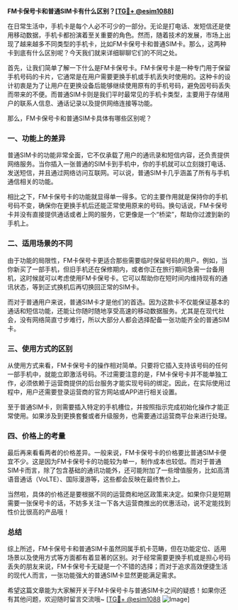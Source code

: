 **FM卡保号卡和普通SIM卡有什么区别？[[TG💪+ @esim1088](https://t.me/s/esim1088)]**

在日常生活中，手机卡是每个人必不可少的一部分。无论是打电话、发短信还是使用移动数据，手机卡都扮演着至关重要的角色。然而，随着技术的发展，市场上出现了越来越多不同类型的手机卡，比如FM卡保号卡和普通SIM卡。那么，这两种卡到底有什么区别呢？今天我们就来详细聊聊它们的不同之处。

首先，让我们简单了解一下什么是FM卡保号卡。FM卡保号卡是一种专门用于保留手机号码的卡片，它通常是在用户需要更换手机或手机丢失时使用的。这种卡的设计初衷是为了让用户在更换设备后能够继续使用原有的手机号码，避免因号码丢失而带来的不便。而普通SIM卡则是我们平时最常见的手机卡类型，主要用于存储用户的联系人信息、通话记录以及提供网络连接等功能。

那么，FM卡保号卡和普通SIM卡具体有哪些区别呢？

### **一、功能上的差异**

普通SIM卡的功能非常全面，它不仅承载了用户的通讯录和短信内容，还负责提供网络服务。当你插入一张普通的SIM卡到手机中，你的手机就可以立刻拨打电话、发送短信，并且通过网络访问互联网。可以说，普通SIM卡几乎涵盖了所有与手机通信相关的功能。

相比之下，FM卡保号卡的功能就显得单一得多。它的主要作用就是保持你的手机号码不变，确保你在更换手机后还能正常使用原来的号码。换句话说，FM卡保号卡并没有直接提供通话或者上网的服务，它更像是一个“桥梁”，帮助你过渡到新的手机上。

### **二、适用场景的不同**

由于功能的局限性，FM卡保号卡更适合那些需要临时保留号码的用户。例如，当你新买了一部手机，但旧手机还在保修期内，或者你正在旅行期间急需一台备用机，这时候就可以考虑使用FM卡保号卡。它可以帮助你在短时间内维持现有的通讯状态，等到正式换机后再切换回正常的SIM卡。

而对于普通用户来说，普通SIM卡才是他们的首选。因为这款卡不仅能保证基本的通话和短信功能，还能让你随时随地享受高速的移动数据服务。尤其是在现代社会，没有网络简直寸步难行，所以大部分人都会选择配备一张功能齐全的普通SIM卡。

### **三、使用方式的区别**

从使用方式来看，FM卡保号卡的操作相对简单。只要将它插入支持该号码的任何一部手机中，就能立即激活号码。不过需要注意的是，FM卡保号卡并不能单独工作，必须依赖于运营商提供的后台服务才能实现号码的绑定。因此，在实际使用过程中，用户还需要登录运营商的官方网站或APP进行相关设置。

至于普通SIM卡，则需要插入特定的手机槽位，并按照指示完成初始化操作才能正常使用。如果涉及到更换套餐或者升级服务，也需要通过运营商平台来进行处理。

### **四、价格上的考量**

最后再来看看两者的价格差异。一般来说，FM卡保号卡的价格要比普通SIM卡便宜不少。这是因为FM卡保号卡的功能较为单一，制作成本也较低。而对于普通SIM卡而言，除了包含基础的通讯功能外，还可能附加了一些增值服务，比如高清语音通话（VoLTE）、国际漫游等，这些都会反映在最终售价上。

当然啦，具体的价格还是要根据不同的运营商和地区政策来决定。如果你只是短期需要一张保号卡的话，不妨多关注一下各大运营商推出的优惠活动，说不定能找到性价比很高的产品哦！

### **总结**

综上所述，FM卡保号卡和普通SIM卡虽然同属手机卡范畴，但在功能定位、适用场景以及使用方式等方面都有着显著的区别。对于经常需要更换手机或是担心号码丢失的朋友来说，FM卡保号卡无疑是一个不错的选择；而对于追求高效便捷生活的现代人而言，一张功能强大的普通SIM卡显然更能满足需求。

希望这篇文章能为大家解开关于FM卡保号卡与普通SIM卡之间的疑惑！如果你还有其他问题，欢迎随时留言交流哦~ [[TG💪+ @esim1088](https://t.me/s/esim1088) ![Image](https://i.postimg.cc/4NQfJmqS/Snipaste-2025-05-13-00-14-12.png)]